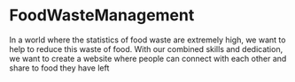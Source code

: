 # FoodWasteManagement
In a world where the statistics of food waste are extremely high, we want to help to reduce this waste of food. With our combined skills and dedication, we want to create a website where people can connect with each other and share to food they have left

